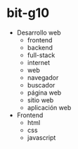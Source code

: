 # bit-g10
* Desarrollo web
  - frontend
  - backend
  - full-stack
  - internet
  - web
  - navegador
  - buscador
  - página web
  - sitio web
  - aplicación web
* Frontend
  - html
  - css
  - javascript
